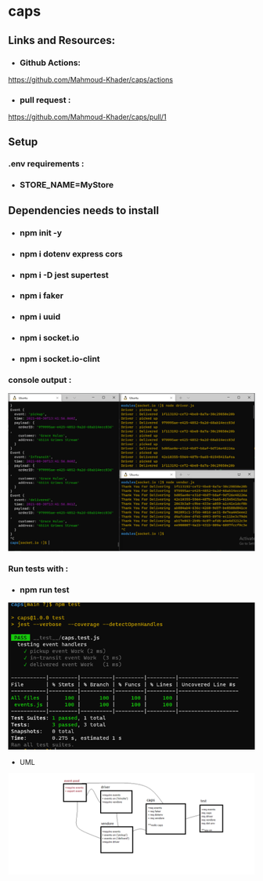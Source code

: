 # caps

## Links and Resources:

* ### Github Actions:

https://github.com/Mahmoud-Khader/caps/actions


* ### pull request :
https://github.com/Mahmoud-Khader/caps/pull/1

## Setup 
### .env requirements :
* ### STORE_NAME=MyStore


## Dependencies needs to install
* ### npm init -y
* ### npm i dotenv express cors 
* ### npm i -D jest supertest 
* ### npm i faker 
* ### npm i uuid
* ### npm i socket.io
* ### npm i socket.io-clint

### console output :

![](images/Socket-ioConsole.PNG)

### Run tests with :
 * ### npm run test

![](images/capsTest.PNG)

* UML

![](images/lab11.png)